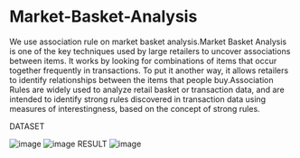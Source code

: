 # Market-Basket-Analysis

We use association rule on market basket analysis.Market Basket Analysis is one of the key techniques used by large retailers to uncover associations between items. 
It works by looking for combinations of items that occur together frequently in transactions. To put it another way, it allows retailers to identify relationships 
between the items that people buy.Association Rules are widely used to analyze retail basket or transaction data, and are intended to identify strong rules discovered
in transaction data using measures of interestingness, based on the concept of strong rules.

DATASET

![image](https://user-images.githubusercontent.com/51043263/199990394-b59ec653-4f57-4d10-97ba-3a3caaade734.png)
![image](https://user-images.githubusercontent.com/51043263/199990481-73d710d6-fd93-4c13-9af2-96f0229a6973.png)
RESULT
![image](https://user-images.githubusercontent.com/51043263/199990559-501e2676-922e-466c-bc51-15735cba58d3.png)


